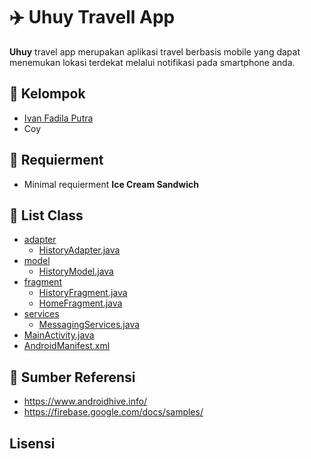 # :airplane: Uhuy Travell App
**Uhuy** travel app merupakan aplikasi travel berbasis mobile yang dapat menemukan lokasi terdekat melalui notifikasi pada smartphone anda. 

## :construction_worker: Kelompok
- [Ivan Fadila Putra](https://github.com/ffadilaputra)
- Coy

## :hammer: Requierment
- Minimal requierment **Ice Cream Sandwich**

## :bookmark_tabs: List Class
 * [adapter]()
   * [HistoryAdapter.java]()
 * [model]()
   * [HistoryModel.java]()
 * [fragment]()
   * [HistoryFragment.java]()
   * [HomeFragment.java]()
 * [services]()
   * [MessagingServices.java]()
 * [MainActivity.java]()
 * [AndroidManifest.xml]()
 
 ## :orange_book: Sumber Referensi
 - https://www.androidhive.info/
 - https://firebase.google.com/docs/samples/
 
 ## Lisensi
